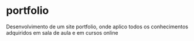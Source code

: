 # portfolio
Desenvolvimento de um site portfolio, onde aplico todos os conhecimentos adquiridos em sala de aula e em cursos online
